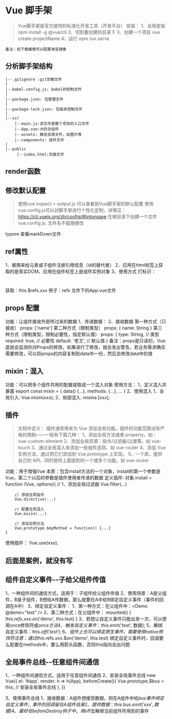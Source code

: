 # Vue 脚手架
> Vue脚手架是官方提供的标准化开发工具（开发平台）
安装：
    1、全局安装
        npm install -g @vue/cli
    2、切到要创建的目录下
    3、创建一个项目
        vue create projectName
    4、运行
        npm run serve

    备注：如下载缓慢可以配置淘宝镜像

## 分析脚手架结构
    |--.gitignore :git忽略文件
    |
    |--babel.config.js: babel的控制文件
    |
    |--package.json: 包管理文件
    |
    |--package-lock.json: 包版本控制文件
    |
    |--scr
        |--main.js:该文件是整个项目的入口文件
        |--App.vue:大的总组件
        |--assets: 静态资源文件，如图片等
        |--components: 组件文件
    |
    |--public
         |--index.html:页面文件

## render函数

## 修改默认配置
> 使用vue inspect > output.js 可以查看到Vue脚手架的默认配置
> 使用vue.config.js可以对脚手架进行个性化定制，详情见：https://cli.vuejs.org/zh/config/#lintonsave
    在根目录下创建一个文件 vue.config.js, 文件名不能随便改

typore 查看markDown文件

## ref属性
1、被用来给元素或子组件注册引用信息（id的替代者）
2、应用在html标签上获取的是真实DOM，应用在组件标签上是组件实例对象
3、使用方式
    打标识：<h1 href="xxx"></h1>
    获取：this.$refs.xxx
例子：refs 文件下的App.vue文件

## props 配置
功能：让组件接收外部传过来的数据
1、传递数据：
    <Demo name="xxx" />
2、接收数据
    第一种方式（只接收）
        props: ['name']
    第二种方式（限制类型）
        props: {
            name: String
        }
    第三种方式（限制类型，限制必要性，指定默认值）
        props: {
            type: String, // 类型
            required: true, // 必要性
            default: '老王', // 默认值
        }
备注：props是只读的，Vue底层会监测你对Props的修改，如果进行了修改，就会发出警告，若业务需求确实需要修改，可以将props的内容复制到data中一份，然后去修改data中的值

## mixin：混入
功能：可以把多个组件共用的配置提取成一个混入对象
使用方法：
    1、定义混入并暴露
        export const mixin = {
            data() {...},
            methods: {...},
            ...
        }
    2、使用混入
        1、全局引入: Vue.mixin(xxx);
        2、局部混入: mixins:[xxx];

## 插件
> 文档中定义：
    插件通常用来为 Vue 添加全局功能。插件的功能范围没有严格的限制——一般有下面几种：
        1、添加全局方法或者 property。如：vue-custom-element
        2、添加全局资源：指令/过滤器/过渡等。如 vue-touch
        3、通过全局混入来添加一些组件选项。如 vue-router
        4、添加 Vue 实例方法，通过把它们添加到 Vue.prototype 上实现。
        5、一个库，提供自己的 API，同时提供上面提到的一个或多个功能。如 vue-router

功能：用于增强Vue
本质：包含install方法的一个对象，install的第一个参数是Vue，第二个以后的参数是插件使用者传递的数据
定义插件:
    对象.install  = function (Vue, options){
        // 1、添加全局过滤器
        Vue.filter(...)

        // 添加全局指令
        Vue.directive(...)

        // 配置全局混入
        Vue.mixin(...)

        // 添加实例方法
        Vue.prototype.$myMethod = function() {...}
    }
使用插件：
    Vue.use(xxx);

## 后面是案例，就没有写

## 组件自定义事件--子给父组件传值
1、一种组件间的通信方式，适用于：子组件给父组件传值
2、使用场景：A是父组件，B是子组件，B想给A传数据，那么就要在A中给B绑定自定义事件（事件的回调在A中）
3、绑定自定义事件：
    1、第一种方式：在父组件中：<Demo @demo="test" />
    2、第二种方式：在父组件中：
        mounted() { this.$refs.xxx.$on('demo', this.test) }
    3、若想让自定义事件只能出发一次，可以使用once修饰符或$once方法
4、触发自定义事件：this.$emit('test', 数据);
5、解绑自定义事件：this.$off('test');
6、组件上也可以绑定原生事件，需要使用 native 修饰符
注意：通过 this.$refs.xxx.$on('demo', this.test) 绑定自定义事件时，回调要么配置在methods中，要么用箭头函数，否则this指向会出问题

## 全局事件总线--任意组件间通信

1、一种组件间通信方式，适用于任意组件间通信
2、安装全局事件总线
    new Vue({
        el: '#app',
        render: h => h(App),
        beforeCreate(){
            Vue.prototype.$bus = this; // 安装全局事件总线
        },
    })

3、使用事件总线
    1、接收数据：A组件想接受数据，则在A组件中给$bus事件绑定自定义事件，事件的回调留在A组件自身
    2、提供数据：this.$bus.$emit('xxx', 数据)
4、最好在beforeDestroy钩子中，用$off去解绑当前组件所用到的事件